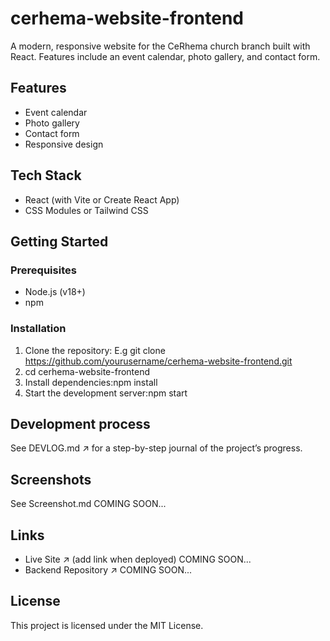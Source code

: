 # cerhema-website-frontend

A modern, responsive website for the CeRhema church branch built with React. Features include an event calendar, photo gallery, and contact form.

## Features

- Event calendar
- Photo gallery
- Contact form
- Responsive design
  
## Tech Stack

- React (with Vite or Create React App)
- CSS Modules or Tailwind CSS

## Getting Started

### Prerequisites

- Node.js (v18+)
- npm

### Installation

1. Clone the repository: E.g git clone https://github.com/yourusername/cerhema-website-frontend.git
2. cd cerhema-website-frontend
3. Install dependencies:npm install
4. Start the development server:npm start

## Development process

See DEVLOG.md ↗ for a step-by-step journal of the project’s progress. 

## Screenshots

See Screenshot.md COMING SOON...

## Links

- Live Site ↗ (add link when deployed) COMING SOON...
- Backend Repository ↗ COMING SOON...
  
## License

This project is licensed under the MIT License.


